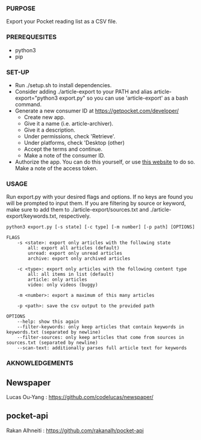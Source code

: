 ### PURPOSE ###
Export your Pocket reading list as a CSV file.

### PREREQUESITES ###
- python3
- pip

### SET-UP ###
- Run ./setup.sh to install dependencies.
- Consider adding ./article-export to your PATH and alias article-export="python3 export.py" so you can use 'article-export' as a bash command.
- Generate a new consumer ID at https://getpocket.com/developer/
    - Create new app.
    - Give it a name (i.e. article-archiver).
    - Give it a description.
    - Under permissions, check 'Retrieve'.
    - Under platforms, check 'Desktop (other)
    - Accept the terms and continue.
    - Make a note of the consumer ID.
- Authorize the app. You can do this yourself, or use [this website](http://reader.fxneumann.de/plugins/oneclickpocket/auth.php) to do so. Make a note of the access token.

### USAGE ###

Run export.py with your desired flags and options. If no keys are found you will be prompted to input them. If you are filtering by source or keyword, make sure to add them to ./article-export/sources.txt and ./article-export/keywords.txt, respectively.

```
python3 export.py [-s state] [-c type] [-m number] [-p path] [OPTIONS]

FLAGS
    -s <state>: export only articles with the following state
        all: export all articles (default)
        unread: export only unread articles
        archive: export only archived articles

    -c <type>: export only articles with the following content type
        all: all items in list (default)
        article: only articles
        video: only videos (buggy)

    -m <number>: export a maximum of this many articles

    -p <path>: save the csv output to the provided path

OPTIONS
    --help: show this again
    --filter-keywords: only keep articles that contain keywords in keywords.txt (separated by newline)
    --filter-sources: only keep articles that come from sources in sources.txt (separated by newline)
    --scan-text: additionally parses full article text for keywords
```

### AKNOWLEDGEMENTS ###

## Newspaper ##
Lucas Ou-Yang : https://github.com/codelucas/newspaper/

## pocket-api ##
Rakan Alhneiti : https://github.com/rakanalh/pocket-api
